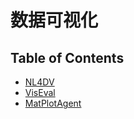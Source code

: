 # 数据可视化

## Table of Contents

- [NL4DV](nl4dv.md)
- [VisEval](viseval.md)
- [MatPlotAgent](matplotagent.md)